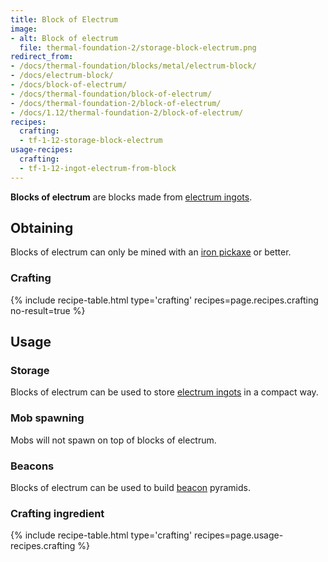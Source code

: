 ```yaml
---
title: Block of Electrum
image:
- alt: Block of electrum
  file: thermal-foundation-2/storage-block-electrum.png
redirect_from:
- /docs/thermal-foundation/blocks/metal/electrum-block/
- /docs/electrum-block/
- /docs/block-of-electrum/
- /docs/thermal-foundation/block-of-electrum/
- /docs/thermal-foundation-2/block-of-electrum/
- /docs/1.12/thermal-foundation-2/block-of-electrum/
recipes:
  crafting:
  - tf-1-12-storage-block-electrum
usage-recipes:
  crafting:
  - tf-1-12-ingot-electrum-from-block
---
```


**Blocks of electrum** are blocks made from [electrum
ingots](../electrum-ingot/).


Obtaining
---------

Blocks of electrum can only be mined with an [iron
pickaxe](https://minecraft.gamepedia.com/Pickaxe) or better.

### Crafting
{% include recipe-table.html type='crafting' recipes=page.recipes.crafting no-result=true %}


Usage
-----

### Storage
Blocks of electrum can be used to store [electrum ingots](../electrum-ingot/)
in a compact way.

### Mob spawning
Mobs will not spawn on top of blocks of electrum.

### Beacons
Blocks of electrum can be used to build
[beacon](https://minecraft.gamepedia.com/Beacon) pyramids.

### Crafting ingredient
{% include recipe-table.html type='crafting' recipes=page.usage-recipes.crafting %}
